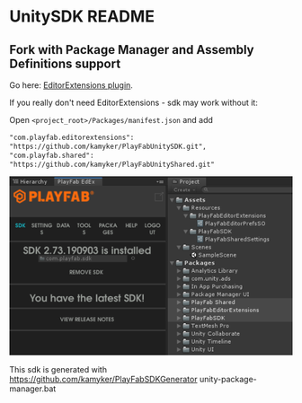 # UnitySDK README

## Fork with Package Manager and Assembly Definitions support
Go here: [EditorExtensions plugin](https://github.com/kamyker/PlayFabUnityEditorExtensions).

If you really don't need EditorExtensions - sdk may work without it:
   
   Open `<project_root>/Packages/manifest.json` and add
```
"com.playfab.editorextensions": "https://github.com/kamyker/PlayFabUnitySDK.git",
"com.playfab.shared": "https://github.com/kamyker/PlayFabUnityShared.git"
```
![project](https://raw.githubusercontent.com/kamyker/PlayFabUnityEditorExtensions/master/_repoAssets/img/EdEx_Project.png "Title")


This sdk is generated with https://github.com/kamyker/PlayFabSDKGenerator unity-package-manager.bat
